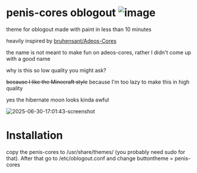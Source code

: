 # penis-cores oblogout ![image](https://github.com/user-attachments/assets/beab7b2d-4312-442a-add8-3c56448e5500)

theme for oblogout made with paint in less than 10 minutes

heavily inspired by [bruhensant/Adeos-Cores](https://github.com/bruhensant/Adeos-Oblogout)

the name is not meant to make fun on adeos-cores, rather I didn't come up with a good name

why is this so low quality you might ask?

~~because I like the Minecraft style~~ because I'm too lazy to make this in high quality

yes the hibernate moon looks kinda awful

![2025-06-30-17:01:43-screenshot](https://github.com/user-attachments/assets/1675dd29-4bd8-42be-83e5-872d463405f3)

Installation
=
copy the penis-cores to /usr/share/themes/ (you probably need sudo for that). After that go to /etc/oblogout.conf and change buttontheme = penis-cores

